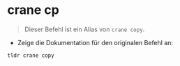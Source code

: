 # crane cp

> Dieser Befehl ist ein Alias von `crane copy`.

- Zeige die Dokumentation für den originalen Befehl an:

`tldr crane copy`
